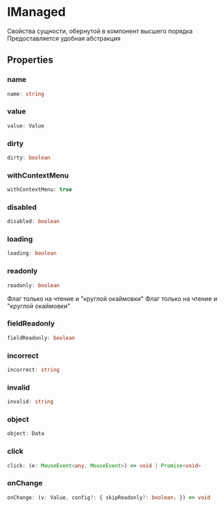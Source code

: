 # IManaged

Свойства сущности, обернутой в компонент высшего порядка
Предоставляется удобная абстракция

## Properties

### name

```ts
name: string
```

### value

```ts
value: Value
```

### dirty

```ts
dirty: boolean
```

### withContextMenu

```ts
withContextMenu: true
```

### disabled

```ts
disabled: boolean
```

### loading

```ts
loading: boolean
```

### readonly

```ts
readonly: boolean
```

Флаг только на чтение и "круглой окаймовки"
Флаг только на чтение и "круглой окаймовки"

### fieldReadonly

```ts
fieldReadonly: boolean
```

### incorrect

```ts
incorrect: string
```

### invalid

```ts
invalid: string
```

### object

```ts
object: Data
```

### click

```ts
click: (e: MouseEvent<any, MouseEvent>) => void | Promise<void>
```

### onChange

```ts
onChange: (v: Value, config?: { skipReadonly?: boolean; }) => void
```
